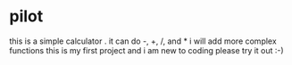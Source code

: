# pilot

this is a simple calculator . it can do -, +, /, and * 
i will add more complex functions 
this is my first project and i am new to coding 
please try it out :-)